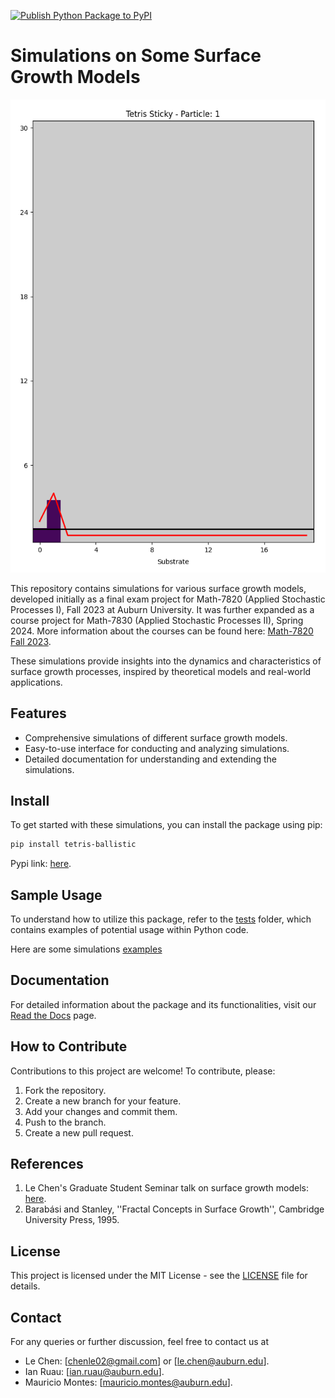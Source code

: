 
[![Publish Python Package to PyPI](https://github.com/chenle02/Simulations_on_Some_Surface_Growth_Models/actions/workflows/workflow.yml/badge.svg?branch=main)](https://github.com/chenle02/Simulations_on_Some_Surface_Growth_Models/actions/workflows/workflow.yml)

# Simulations on Some Surface Growth Models

![Sticky Tetris](./tests/simulation/config_Tetris_Sticky.gif)

This repository contains simulations for various surface growth models,
developed initially as a final exam project for Math-7820 (Applied Stochastic
Processes I), Fall 2023 at Auburn University. It was further expanded as a
course project for Math-7830 (Applied Stochastic Processes II), Spring 2024.
More information about the courses can be found here: [Math-7820 Fall
2023](http://webhome.auburn.edu/~lzc0090/teaching/2023_Fall_Math7820/).

These simulations provide insights into the dynamics and characteristics of
surface growth processes, inspired by theoretical models and real-world
applications.

## Features

- Comprehensive simulations of different surface growth models.
- Easy-to-use interface for conducting and analyzing simulations.
- Detailed documentation for understanding and extending the simulations.

## Install

To get started with these simulations, you can install the package using pip:

```bash
pip install tetris-ballistic
```

Pypi link: [here](https://pypi.org/project/tetris-ballistic/).

## Sample Usage

To understand how to utilize this package, refer to the [tests](./tests) folder, which contains examples of potential usage within Python code.

Here are some simulations [examples](examples.md)

## Documentation

For detailed information about the package and its functionalities, visit our [Read the Docs](https://simulations-on-some-surface-growth-models.readthedocs.io/main/) page.

## How to Contribute

Contributions to this project are welcome! To contribute, please:

1. Fork the repository.
2. Create a new branch for your feature.
3. Add your changes and commit them.
4. Push to the branch.
5. Create a new pull request.

## References

1. Le Chen's Graduate Student Seminar talk on surface growth models: [here](https://github.com/chenle02/Graduate_Student_Seminars_by_Le_Chen/blob/main/2023-11-01/readme.md).
2. Barabási and Stanley, ''Fractal Concepts in Surface Growth'', Cambridge University Press, 1995.

## License

This project is licensed under the MIT License - see the [LICENSE](LICENSE) file for details.

## Contact

For any queries or further discussion, feel free to contact us at 

- Le Chen: [chenle02@gmail.com] or [le.chen@auburn.edu].
- Ian Ruau: [ian.ruau@auburn.edu].
- Mauricio Montes: [mauricio.montes@auburn.edu].

